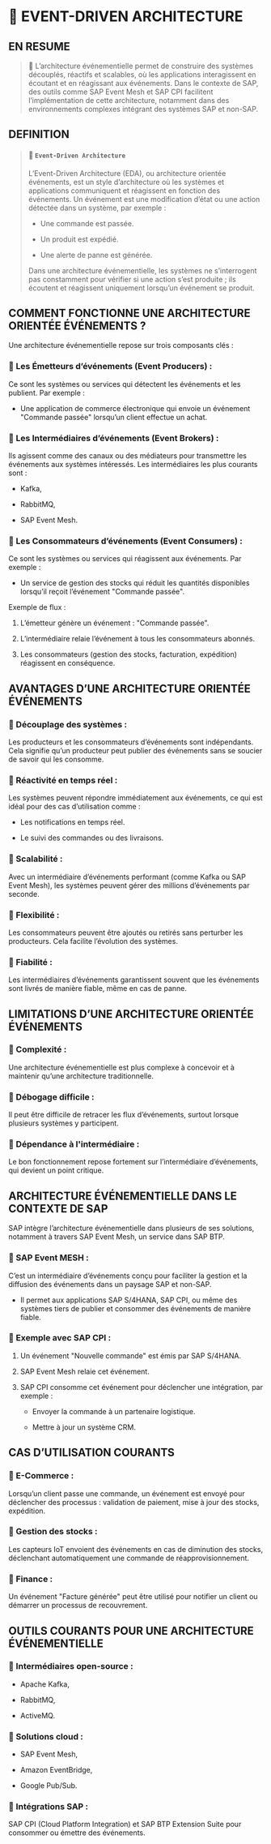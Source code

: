 # 🌸 EVENT-DRIVEN ARCHITECTURE

## EN RESUME

> 🌺 L’architecture événementielle permet de construire des systèmes découplés, réactifs et scalables, où les applications interagissent en écoutant et en réagissant aux événements. Dans le contexte de SAP, des outils comme SAP Event Mesh et SAP CPI facilitent l’implémentation de cette architecture, notamment dans des environnements complexes intégrant des systèmes SAP et non-SAP.

## DEFINITION

> #### 🍧 `Event-Driven Architecture`
>
> L’Event-Driven Architecture (EDA), ou architecture orientée événements, est un style d’architecture où les systèmes et applications communiquent et réagissent en fonction des événements. Un événement est une modification d’état ou une action détectée dans un système, par exemple :
>
> - Une commande est passée.
>
> - Un produit est expédié.
>
> - Une alerte de panne est générée.
>
> Dans une architecture événementielle, les systèmes ne s’interrogent pas constamment pour vérifier si une action s’est produite ; ils écoutent et réagissent uniquement lorsqu’un événement se produit.

## COMMENT FONCTIONNE UNE ARCHITECTURE ORIENTÉE ÉVÉNEMENTS ?

Une architecture événementielle repose sur trois composants clés :

### 💮 Les Émetteurs d’événements (Event Producers) :

Ce sont les systèmes ou services qui détectent les événements et les publient. Par exemple :

- Une application de commerce électronique qui envoie un événement "Commande passée" lorsqu’un client effectue un achat.

### 💮 Les Intermédiaires d’événements (Event Brokers) :

Ils agissent comme des canaux ou des médiateurs pour transmettre les événements aux systèmes intéressés. Les intermédiaires les plus courants sont :

- Kafka,

- RabbitMQ,

- SAP Event Mesh.

### 💮 Les Consommateurs d’événements (Event Consumers) :

Ce sont les systèmes ou services qui réagissent aux événements. Par exemple :

- Un service de gestion des stocks qui réduit les quantités disponibles lorsqu’il reçoit l’événement "Commande passée".

Exemple de flux :

1. L’émetteur génère un événement : "Commande passée".

2. L’intermédiaire relaie l’événement à tous les consommateurs abonnés.

3. Les consommateurs (gestion des stocks, facturation, expédition) réagissent en conséquence.

## AVANTAGES D’UNE ARCHITECTURE ORIENTÉE ÉVÉNEMENTS

### 💮 Découplage des systèmes :

Les producteurs et les consommateurs d’événements sont indépendants. Cela signifie qu’un producteur peut publier des événements sans se soucier de savoir qui les consomme.

### 💮 Réactivité en temps réel :

Les systèmes peuvent répondre immédiatement aux événements, ce qui est idéal pour des cas d’utilisation comme :

- Les notifications en temps réel.

- Le suivi des commandes ou des livraisons.

### 💮 Scalabilité :

Avec un intermédiaire d’événements performant (comme Kafka ou SAP Event Mesh), les systèmes peuvent gérer des millions d’événements par seconde.

### 💮 Flexibilité :

Les consommateurs peuvent être ajoutés ou retirés sans perturber les producteurs. Cela facilite l’évolution des systèmes.

### 💮 Fiabilité :

Les intermédiaires d’événements garantissent souvent que les événements sont livrés de manière fiable, même en cas de panne.

## LIMITATIONS D’UNE ARCHITECTURE ORIENTÉE ÉVÉNEMENTS

### 💮 Complexité :

Une architecture événementielle est plus complexe à concevoir et à maintenir qu’une architecture traditionnelle.

### 💮 Débogage difficile :

Il peut être difficile de retracer les flux d’événements, surtout lorsque plusieurs systèmes y participent.

### 💮 Dépendance à l'intermédiaire :

Le bon fonctionnement repose fortement sur l’intermédiaire d’événements, qui devient un point critique.

## ARCHITECTURE ÉVÉNEMENTIELLE DANS LE CONTEXTE DE SAP

SAP intègre l’architecture événementielle dans plusieurs de ses solutions, notamment à travers SAP Event Mesh, un service dans SAP BTP.

### 💮 SAP Event MESH :

C’est un intermédiaire d’événements conçu pour faciliter la gestion et la diffusion des événements dans un paysage SAP et non-SAP.

- Il permet aux applications SAP S/4HANA, SAP CPI, ou même des systèmes tiers de publier et consommer des événements de manière fiable.

### 💮 Exemple avec SAP CPI :

1. Un événement "Nouvelle commande" est émis par SAP S/4HANA.

2. SAP Event Mesh relaie cet événement.

3. SAP CPI consomme cet événement pour déclencher une intégration, par exemple :

   - Envoyer la commande à un partenaire logistique.

   - Mettre à jour un système CRM.

## CAS D’UTILISATION COURANTS

### 💮 E-Commerce :

Lorsqu’un client passe une commande, un événement est envoyé pour déclencher des processus : validation de paiement, mise à jour des stocks, expédition.

### 💮 Gestion des stocks :

Les capteurs IoT envoient des événements en cas de diminution des stocks, déclenchant automatiquement une commande de réapprovisionnement.

### 💮 Finance :

Un événement "Facture générée" peut être utilisé pour notifier un client ou démarrer un processus de recouvrement.

## OUTILS COURANTS POUR UNE ARCHITECTURE ÉVÉNEMENTIELLE

### 💮 Intermédiaires open-source :

- Apache Kafka,

- RabbitMQ,

- ActiveMQ.

### 💮 Solutions cloud :

- SAP Event Mesh,

- Amazon EventBridge,

- Google Pub/Sub.

### 💮 Intégrations SAP :

SAP CPI (Cloud Platform Integration) et SAP BTP Extension Suite pour consommer ou émettre des événements.
